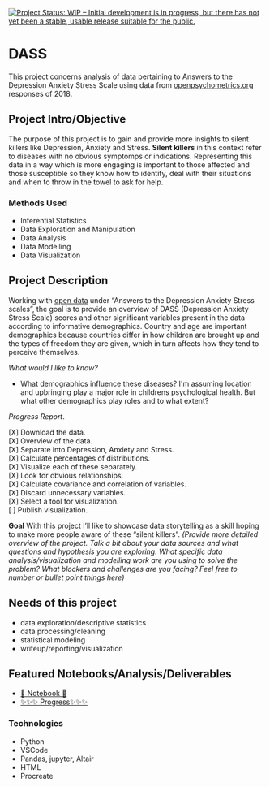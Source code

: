 <a href="https://www.repostatus.org/#wip"><img src="https://www.repostatus.org/badges/latest/wip.svg" alt="Project Status: WIP – Initial development is in progress, but there has not yet been a stable, usable release suitable for the public." /></a>

<!---[![Project Status: Active – The project has reached a stable, usable state and is being actively developed.](https://www.repostatus.org/badges/latest/active.svg)](https://www.repostatus.org/#active)) ---->

# DASS

This project concerns analysis of data pertaining to Answers to the Depression Anxiety Stress Scale using data from [openpsychometrics.org](https://openpsychometrics.org/_rawdata/) responses of 2018.

## Project Intro/Objective

The purpose of this project is to gain and provide more insights to silent killers like Depression, Anxiety and Stress. __Silent killers__ in this context refer to diseases with no obvious symptomps or indications.
Representing this data in a way which is more engaging is important to those affected and those susceptible so they know how to identify, deal with their situations and when to throw in the towel to ask for help.

### Methods Used

* Inferential Statistics  
* Data Exploration and Manipulation  
* Data Analysis  
* Data Modelling  
* Data Visualization  

## Project Description

Working with [open data](https://openpsychometrics.org/_rawdata/) under “Answers to the Depression Anxiety Stress scales”, the goal is to provide an overview of DASS (Depression Anxiety Stress Scale) scores and other significant variables present in the data according to informative demographics.
Country and age are important demographics because countries differ in how children are brought up and the types of freedom they are given, which in turn affects how they tend to perceive themselves.

_What would I like to know?_

* What demographics influence these diseases? I'm assuming location and upbringing play a major role in childrens psychological health. But what other demographics play roles and to what extent?

_Progress Report_.

[X] Download the data.  
[X] Overview of the data.  
[X] Separate into Depression, Anxiety and Stress.  
[X] Calculate percentages of distributions.  
[X] Visualize each of these separately.  
[X] Look for obvious relationships.  
[X] Calculate covariance and correlation of variables.  
[X] Discard unnecessary variables.  
[X] Select a tool for visualization.  
[ ] Publish visualization.  

__Goal__
With this project I’ll like to showcase data storytelling as a skill hoping to make more people aware of these “silent killers”.
_(Provide more detailed overview of the project.  Talk a bit about your data sources and what questions and hypothesis you are exploring. What specific data analysis/visualization and modelling work are you using to solve the problem? What blockers and challenges are you facing?  Feel free to number or bullet point things here)_

## Needs of this project

- data exploration/descriptive statistics
- data processing/cleaning
- statistical modeling
- writeup/reporting/visualization

## Featured Notebooks/Analysis/Deliverables

- [📖 Notebook 📖](https://github.com/lagom-QB/dv_dass/blob/gh-pages/notebooks)
- [✨✨✨ Progress✨✨✨](https://lagom-qb.github.io/dv_dass/Progress)

### Technologies

* Python
* VSCode
* Pandas, jupyter, Altair
* HTML
* Procreate
